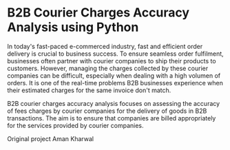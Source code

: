 # B2B Courier Charges Accuracy Analysis using Python

In today's fast-paced e-commerced industry, fast and efficient order delivery is crucial to business success. To ensure seamless order fulfilment, businesses often partner with courier companies to ship their products to customers. However, managing the charges collected by these courier companies can be difficult, especially when dealing with a high volumen of orders. It is one of the real-time problems B2B businesses experience when their estimated charges for the same invoice don't match.

B2B courier charges accuracy analysis focuses on assessing the accuracy of fees charges by courier companies for the delivery of goods in B2B transactions. The aim is to ensure that companies are billed appropriately for the services provided by courier companies.

Original project Aman Kharwal